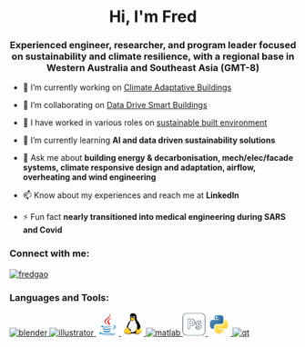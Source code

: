 <h1 align="center">Hi, I'm Fred</h1>
<h3 align="center">Experienced engineer, researcher, and program leader focused on sustainability and climate resilience, with a regional base in Western Australia and Southeast Asia (GMT-8) </h3>

- 🔭 I’m currently working on [Climate Adaptative Buildings](https://buildingadapt.github.io/TG50/)

- 👯 I’m collaborating on [Data Drive Smart Buildings](https://annex81.iea-ebc.org/)

- 🤝 I have worked in various roles on [sustainable built environment](https://www.iea-events.org/singapore-iea/speaker/492d4b6e-fbeb-ec11-b47a-a04a5e7cf9da/chun-ping-gao)

- 🌱 I’m currently learning **AI and data driven sustainability solutions**

- 💬 Ask me about **building energy & decarbonisation, mech/elec/facade systems, climate responsive design and adaptation, airflow, overheating and wind engineering**

- 📫 Know about my experiences and reach me at **LinkedIn**

- ⚡ Fun fact **nearly transitioned into medical engineering during SARS and Covid**


<h3 align="left">Connect with me:</h3>
<p align="left">
<a href="https://linkedin.com/in/chun-ping" target="blank"><img align="center" src="https://raw.githubusercontent.com/rahuldkjain/github-profile-readme-generator/master/src/images/icons/Social/linked-in-alt.svg" alt="fredgao" height="30" width="40" /></a>
</p>


<h3 align="left">Languages and Tools:</h3>
<p align="left"> <a href="https://www.blender.org/" target="_blank" rel="noreferrer"> <img src="https://download.blender.org/branding/community/blender_community_badge_white.svg" alt="blender" width="40" height="40"/> </a> <a href="https://www.adobe.com/in/products/illustrator.html" target="_blank" rel="noreferrer"> <img src="https://www.vectorlogo.zone/logos/adobe_illustrator/adobe_illustrator-icon.svg" alt="illustrator" width="40" height="40"/> </a> <a href="https://www.java.com" target="_blank" rel="noreferrer"> <img src="https://raw.githubusercontent.com/devicons/devicon/master/icons/java/java-original.svg" alt="java" width="40" height="40"/> </a> <a href="https://www.linux.org/" target="_blank" rel="noreferrer"> <img src="https://raw.githubusercontent.com/devicons/devicon/master/icons/linux/linux-original.svg" alt="linux" width="40" height="40"/> </a> <a href="https://www.mathworks.com/" target="_blank" rel="noreferrer"> <img src="https://upload.wikimedia.org/wikipedia/commons/2/21/Matlab_Logo.png" alt="matlab" width="40" height="40"/> </a> <a href="https://www.photoshop.com/en" target="_blank" rel="noreferrer"> <img src="https://raw.githubusercontent.com/devicons/devicon/master/icons/photoshop/photoshop-line.svg" alt="photoshop" width="40" height="40"/> </a> <a href="https://www.python.org" target="_blank" rel="noreferrer"> <img src="https://raw.githubusercontent.com/devicons/devicon/master/icons/python/python-original.svg" alt="python" width="40" height="40"/> </a> <a href="https://www.qt.io/" target="_blank" rel="noreferrer"> <img src="https://upload.wikimedia.org/wikipedia/commons/0/0b/Qt_logo_2016.svg" alt="qt" width="40" height="40"/> </a> </p>
</p>
